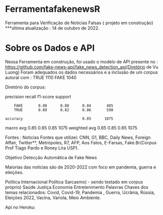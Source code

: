 # FerramentafakenewsR
Ferramenta para Verificação de Notícias Falsas
{ projeto em construção}
***última atualização : 14 de outubro de 2022.

# Sobre os Dados e API
Nessa Ferramenta em construção, foi usado o modelo de API presente no : https://github.com/fake-news-api/fake_news_detection_api(Diretório de Vu Luong)
Foram adequados os dados necessários e  a inclusão de um corpus autoral com :
TRUE    1110
FAKE    1040

Diretório do corpus: 

  precision    recall  f1-score   support

        FAKE       0.80      0.88      0.84       485
        TRUE       0.89      0.82      0.86       590

    accuracy                           0.85      1075
    
   macro avg       0.85      0.85      0.85      1075
weighted avg       0.85      0.85      0.85      1075


Fontes : 
Noticias Fontes que utilizei: CNN, G1, BBC, Daily News, Foreign Affair, Twitter**, Metrópoles, R7, AFP, Aos Fatos, E-Farsas, Fake.Br(Corpus Prof Tiago Pardo e Roney Lira USP).

Objetivo Detecção Automática de Fake News

Maiorias das noticias são de 2020-2022 com foco em pandemia, guerra e eleições.

Politica Internacional
Politica
Sarcasmo( - sendo testado em corpus próprio)
Saúde
Justiça
Economia
Entretenimento
Palavras Chaves dos temas relacionados: Covid, Covid-19, Pandemia , Guerra, Ucrânia, Rússia, Eleições 2022, Vacina, Variola, Meio Ambiente.

 Api no Heroku:

